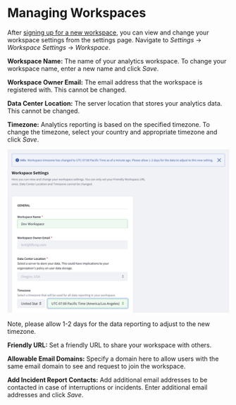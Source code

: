 # Managing Workspaces

After [signing up for a new workspace](../getting-started/signing-up-for-a-new-workspace.md), you can view and change your workspace settings from the settings page. Navigate to *Settings* &rarr; *Workspace Settings* &rarr; *Workspace*.

**Workspace Name:** The name of your analytics workspace. To change your workspace name, enter a new name and click *Save*.

**Workspace Owner Email:** The email address that the workspace is registered with. This cannot be changed.

**Data Center Location:** The server location that stores your analytics data. This cannot be changed.

**Timezone:** Analytics reporting is based on the specified timezone. To change the timezone, select your country and appropriate timezone and click *Save*.

![Select and save a new timezone for your analytics reporting.](./managing-workspaces/images/01.png)

Note, please allow 1-2 days for the data reporting to adjust to the new timezone.

**Friendly URL:** Set a friendly URL to share your workspace with others.

**Allowable Email Domains:** Specify a domain here to allow users with the same email domain to see and request to join the workspace.

**Add Incident Report Contacts:** Add additional email addresses to be contacted in case of interruptions or incidents. Enter additional email addresses and click *Save*.
